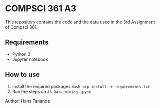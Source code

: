 # COMPSCI 361 A3

This repository contains the code and the data used in the 3rd Assignment of Compsci 361.

## Requirements 
*   Python 3
*   Jupyter notebook

## How to use 

1.   Install the required packages
    ```bash
    pip install -r requirements.txt
    ```
2.  Run the steps on `A3_Data_mining.ipynb`


Author: Hans Tananda
